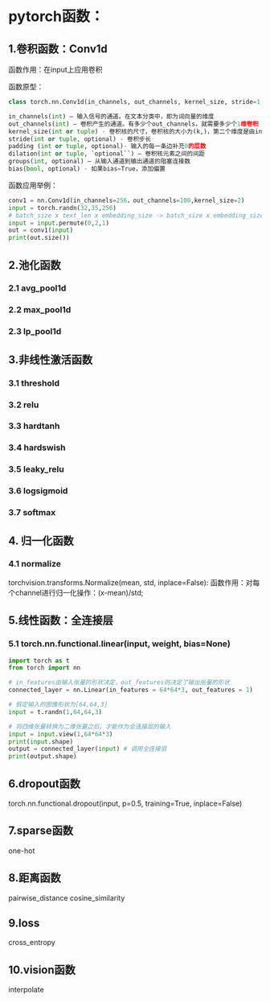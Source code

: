 # pytorch函数：

## 1.卷积函数：Conv1d
函数作用：在input上应用卷积

函数原型：

```python
class torch.nn.Conv1d(in_channels, out_channels, kernel_size, stride=1, padding=0, dilation=1, groups=1, bias=True)

in_channels(int) – 输入信号的通道。在文本分类中，即为词向量的维度
out_channels(int) – 卷积产生的通道。有多少个out_channels，就需要多少个1维卷积
kernel_size(int or tuple) - 卷积核的尺寸，卷积核的大小为(k,)，第二个维度是由in_channels来决定的，所以实际上卷积大小为kernel_size*in_channels
stride(int or tuple, optional) - 卷积步长
padding (int or tuple, optional)- 输入的每一条边补充0的层数
dilation(int or tuple, `optional``) – 卷积核元素之间的间距
groups(int, optional) – 从输入通道到输出通道的阻塞连接数
bias(bool, optional) - 如果bias=True，添加偏置
```

函数应用举例：
```python
conv1 = nn.Conv1d(in_channels=256，out_channels=100,kernel_size=2)
input = torch.randn(32,35,256)
# batch_size x text_len x embedding_size -> batch_size x embedding_size x text_len
input = input.permute(0,2,1)
out = conv1(input)
print(out.size())
```

## 2.池化函数
### 2.1 avg_pool1d
### 2.2 max_pool1d
### 2.3 lp_pool1d

## 3.非线性激活函数
### 3.1 threshold
### 3.2 relu
### 3.3 hardtanh
### 3.4 hardswish
### 3.5 leaky_relu
### 3.6 logsigmoid
### 3.7 softmax

## 4. 归一化函数
### 4.1 normalize

torchvision.transforms.Normalize(mean, std, inplace=False):
函数作用：对每个channel进行归一化操作：(x-mean)/std;

## 5.线性函数：全连接层
### 5.1 torch.nn.functional.linear(input, weight, bias=None)
```python
import torch as t
from torch import nn

# in_features由输入张量的形状决定，out_features则决定了输出张量的形状 
connected_layer = nn.Linear(in_features = 64*64*3, out_features = 1)

# 假定输入的图像形状为[64,64,3]
input = t.randn(1,64,64,3)

# 将四维张量转换为二维张量之后，才能作为全连接层的输入
input = input.view(1,64*64*3)
print(input.shape)
output = connected_layer(input) # 调用全连接层
print(output.shape)
```
## 6.dropout函数
torch.nn.functional.dropout(input, p=0.5, training=True, inplace=False)

## 7.sparse函数

one-hot

## 8.距离函数
pairwise_distance
cosine_similarity
## 9.loss
cross_entropy
## 10.vision函数
interpolate
